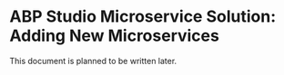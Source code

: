 # ABP Studio Microservice Solution: Adding New Microservices

This document is planned to be written later.